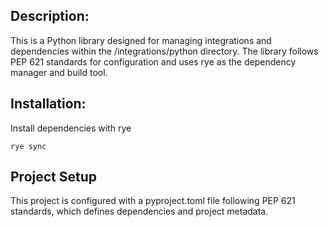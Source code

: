 ## Description:
This is a Python library designed for managing integrations and dependencies within the /integrations/python directory. The library follows PEP 621 standards for configuration and uses rye as the dependency manager and build tool.

## Installation:
Install dependencies with rye
```
rye sync
```

## Project Setup
This project is configured with a pyproject.toml file following PEP 621 standards, which defines dependencies and project metadata.
